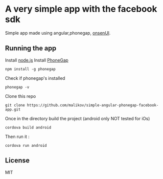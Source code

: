 # A very simple app with the facebook sdk

Simple app made using angular,phonegap, [onsenUI](http://onsenui.io/).


## Running the app

Install [node.js](http://nodejs.org/)
Install [PhoneGap](http://phonegap.com/install/)

	npm install -g phonegap

Check if phonegap's installed

	phonegap -v

Clone this repo 
	
	git clone https://github.com/malikov/simple-angular-phonegap-facebook-app.git

Once in the directory build the project (android only NOT tested for iOs)
	
	cordova build android

Then run it : 

	cordova run android

## License
MIT
